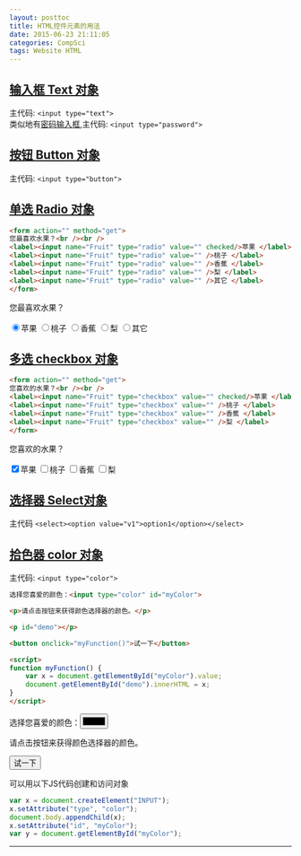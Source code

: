 ```yaml
---
layout: posttoc
title: HTML控件元素的用法
date: 2015-06-23 21:11:05
categories: CompSci
tags: Website HTML
---
```


## [输入框 Text 对象](http://www.w3school.com.cn/jsref/dom_obj_text.asp)
主代码: `<input type="text">`   
类似地有[密码输入框](http://www.w3school.com.cn/jsref/dom_obj_password.asp),主代码: `<input type="password">`

## [按钮 Button 对象](http://www.w3school.com.cn/jsref/dom_obj_button.asp)
主代码: `<input type="button">`

## [单选 Radio 对象](http://www.w3school.com.cn/jsref/dom_obj_radio.asp)

~~~ html
<form action="" method="get"> 
您最喜欢水果？<br /><br /> 
<label><input name="Fruit" type="radio" value="" checked/>苹果 </label> 
<label><input name="Fruit" type="radio" value="" />桃子 </label> 
<label><input name="Fruit" type="radio" value="" />香蕉 </label> 
<label><input name="Fruit" type="radio" value="" />梨 </label> 
<label><input name="Fruit" type="radio" value="" />其它 </label> 
</form> 
~~~

<form action="" method="get"> 
您最喜欢水果？<br /><br /> 
<label><input name="Fruit" type="radio" value="" checked/>苹果 </label> 
<label><input name="Fruit" type="radio" value="" />桃子 </label> 
<label><input name="Fruit" type="radio" value="" />香蕉 </label> 
<label><input name="Fruit" type="radio" value="" />梨 </label> 
<label><input name="Fruit" type="radio" value="" />其它 </label> 
</form> 

## [多选 checkbox 对象]()

~~~ html
<form action="" method="get"> 
您喜欢的水果？<br /><br /> 
<label><input name="Fruit" type="checkbox" value="" checked/>苹果 </label> 
<label><input name="Fruit" type="checkbox" value="" />桃子 </label> 
<label><input name="Fruit" type="checkbox" value="" />香蕉 </label> 
<label><input name="Fruit" type="checkbox" value="" />梨 </label> 
</form> 
~~~

<form action="" method="get"> 
您喜欢的水果？<br /><br /> 
<label><input name="Fruit" type="checkbox" value="" checked/>苹果 </label> 
<label><input name="Fruit" type="checkbox" value="" />桃子 </label> 
<label><input name="Fruit" type="checkbox" value="" />香蕉 </label> 
<label><input name="Fruit" type="checkbox" value="" />梨 </label> 
</form> 

## [选择器 Select对象](http://www.w3school.com.cn/jsref/dom_obj_select.asp)
主代码 `<select><option value="v1">option1</option></select>`

## [拾色器 color 对象](http://www.w3school.com.cn/jsref/dom_obj_color.asp)
主代码: `<input type="color">`

~~~ html
选择您喜爱的颜色：<input type="color" id="myColor">

<p>请点击按钮来获得颜色选择器的颜色。</p>

<p id="demo"></p>

<button onclick="myFunction()">试一下</button>

<script>
function myFunction() {
    var x = document.getElementById("myColor").value;
    document.getElementById("demo").innerHTML = x;
}
</script>
~~~

选择您喜爱的颜色：<input type="color" id="myColor">
<p>请点击按钮来获得颜色选择器的颜色。</p>
<p id="demo"></p>
<button onclick="myFunction()">试一下</button>

<script>function myFunction() {var x = document.getElementById("myColor").value;document.getElementById("demo").innerHTML = x;}</script>

可以用以下JS代码创建和访问对象

~~~ javascript
var x = document.createElement("INPUT");
x.setAttribute("type", "color");
document.body.appendChild(x);
x.setAttribute("id", "myColor");
var y = document.getElementById("myColor");
~~~

---
